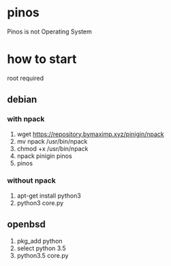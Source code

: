 # pinos
Pinos is not Operating System

# how to start
root required
## debian
### with npack
1. wget https://repository.bymaximp.xyz/pinigin/npack
2. mv npack /usr/bin/npack
3. chmod +x /usr/bin/npack
4. npack pinigin pinos
5. pinos

### without npack
1. apt-get install python3
2. python3 core.py

## openbsd
1. pkg_add python
2. select python 3.5
3. python3.5 core.py

